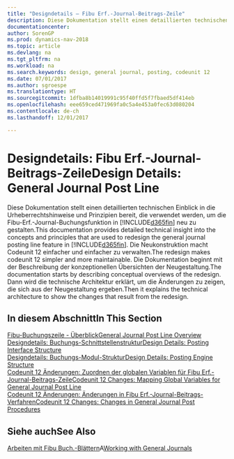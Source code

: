 ```yaml
---
title: "Designdetails – Fibu Erf.-Journal-Beitrags-Zeile"
description: Diese Dokumentation stellt einen detaillierten technischen Einblick in die Urheberrechtshinweise und Prinzipien bereit, die verwendet werden, um die Erfassungsjournal-Buchungsfunktion in [!INCLUDE[d365fin](includes/d365fin_md.md)] neu zu gestalten.
documentationcenter: 
author: SorenGP
ms.prod: dynamics-nav-2018
ms.topic: article
ms.devlang: na
ms.tgt_pltfrm: na
ms.workload: na
ms.search.keywords: design, general journal, posting, codeunit 12
ms.date: 07/01/2017
ms.author: sgroespe
ms.translationtype: HT
ms.sourcegitcommit: 1dfba8b14019991c95f40ffd5f7fbaed5df414eb
ms.openlocfilehash: eee659ced471969fa0c5a4e453a0fec63d080204
ms.contentlocale: de-ch
ms.lasthandoff: 12/01/2017

---
```

# <a name="design-details-general-journal-post-line"></a><span data-ttu-id="d9e75-103">Designdetails: Fibu Erf.-Journal-Beitrags-Zeile</span><span class="sxs-lookup"><span data-stu-id="d9e75-103">Design Details: General Journal Post Line</span></span>
<span data-ttu-id="d9e75-104">Diese Dokumentation stellt einen detaillierten technischen Einblick in die Urheberrechtshinweise und Prinzipien bereit, die verwendet werden, um die Fibu-Erf.-Journal-Buchungsfunktion in [!INCLUDE[d365fin](includes/d365fin_md.md)] neu zu gestalten.</span><span class="sxs-lookup"><span data-stu-id="d9e75-104">This documentation provides detailed technical insight into the concepts and principles that are used to redesign the general journal posting line feature in [!INCLUDE[d365fin](includes/d365fin_md.md)].</span></span> <span data-ttu-id="d9e75-105">Die Neukonstruktion macht Codeunit 12 einfacher und einfacher zu verwalten.</span><span class="sxs-lookup"><span data-stu-id="d9e75-105">The redesign makes codeunit 12 simpler and more maintainable.</span></span> <span data-ttu-id="d9e75-106">Die Dokumentation beginnt mit der Beschreibung der konzeptionellen Übersichten der Neugestaltung.</span><span class="sxs-lookup"><span data-stu-id="d9e75-106">The documentation starts by describing conceptual overviews of the redesign.</span></span> <span data-ttu-id="d9e75-107">Dann wird die technische Architektur erklärt, um die Änderungen zu zeigen, die sich aus der Neugestaltung ergeben.</span><span class="sxs-lookup"><span data-stu-id="d9e75-107">Then it explains the technical architecture to show the changes that result from the redesign.</span></span>  

## <a name="in-this-section"></a><span data-ttu-id="d9e75-108">In diesem Abschnitt</span><span class="sxs-lookup"><span data-stu-id="d9e75-108">In This Section</span></span>  
[<span data-ttu-id="d9e75-109">Fibu-Buchungszeile - Überblick</span><span class="sxs-lookup"><span data-stu-id="d9e75-109">General Journal Post Line Overview</span></span>](design-details-general-journal-post-line-overview.md)  
[<span data-ttu-id="d9e75-110">Designdetails: Buchungs-Schnittstellenstruktur</span><span class="sxs-lookup"><span data-stu-id="d9e75-110">Design Details: Posting Interface Structure</span></span>](design-details-posting-interface-structure.md)  
[<span data-ttu-id="d9e75-111">Designdetails: Buchungs-Modul-Struktur</span><span class="sxs-lookup"><span data-stu-id="d9e75-111">Design Details: Posting Engine Structure</span></span>](design-details-posting-engine-structure.md)  
[<span data-ttu-id="d9e75-112">Codeunit 12 Änderungen: Zuordnen der globalen Variablen für Fibu Erf.-Journal-Beitrags-Zeile</span><span class="sxs-lookup"><span data-stu-id="d9e75-112">Codeunit 12 Changes: Mapping Global Variables for General Journal Post Line</span></span>](design-details-codeunit-12-changes-mapping-global-variables-for-general-journal-post-line.md)  
[<span data-ttu-id="d9e75-113">Codeunit 12 Änderungen: Änderungen in Fibu Erf.-Journal-Beitrags-Verfahren</span><span class="sxs-lookup"><span data-stu-id="d9e75-113">Codeunit 12 Changes: Changes in General Journal Post Procedures</span></span>](design-details-codeunit-12-changes-changes-in-general-journal-post-procedures.md)  

## <a name="see-also"></a><span data-ttu-id="d9e75-114">Siehe auch</span><span class="sxs-lookup"><span data-stu-id="d9e75-114">See Also</span></span>  
<span data-ttu-id="d9e75-115">[Arbeiten mit Fibu Buch.-Blättern](ui-work-general-journals.md)A</span><span class="sxs-lookup"><span data-stu-id="d9e75-115">[Working with General Journals](ui-work-general-journals.md)</span></span>

